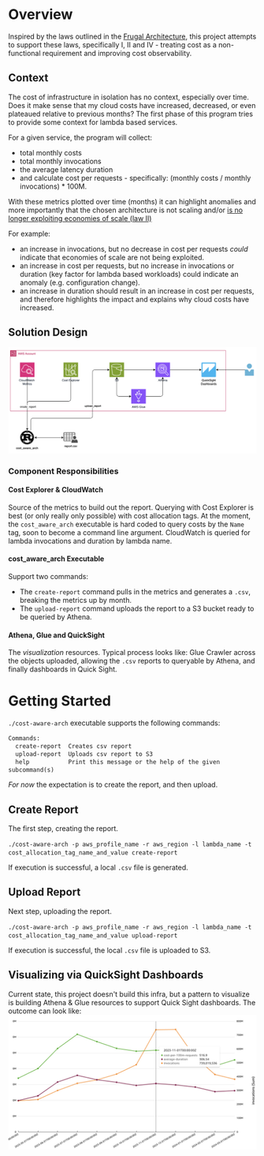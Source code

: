 # Overview
Inspired by the laws outlined in the [Frugal Architecture](https://thefrugalarchitect.com/laws/make-cost-a-non-functional-requirement.html), this project attempts to support these laws, specifically I, II and IV - treating cost as a non-functional requirement and improving cost observability. 

## Context
The cost of infrastructure in isolation has no context, especially over time. Does it make sense that my cloud costs have increased, decreased, or even plateaued relative to previous months? The first phase of this program tries to provide some context for lambda based services. 

For a given service, the program will collect:
- total monthly costs
- total monthly invocations
- the average latency duration
- and calculate cost per requests - specifically: (monthly costs / monthly invocations) * 100M.

With these metrics plotted over time (months) it can highlight anomalies and more importantly that the chosen architecture is not scaling and/or [is no longer exploiting economies of scale (law II)](https://thefrugalarchitect.com/laws/systems-that-last-align-cost-to-business.html) 

For example:
- an increase in invocations, but no decrease in cost per requests *could* indicate that economies of scale are not being exploited.
- an increase in cost per requests, but no increase in invocations or duration (key factor for lambda based workloads) could indicate an anomaly (e.g. configuration change).
- an increase in duration should result in an increase in cost per requests, and therefore highlights the impact and explains why cloud costs have increased.

## Solution Design
![caa design](./supporting_docs/caa-design.png)
### Component Responsibilities 
#### Cost Explorer & CloudWatch
Source of the metrics to build out the report. Querying with Cost Explorer is best (or only really only possible) with cost allocation tags. At the moment, the `cost_aware_arch` executable is hard coded to query costs by the `Name` tag, soon to become a command line argument. CloudWatch is queried for lambda invocations and duration by lambda name.

#### cost_aware_arch Executable
Support two commands:
- The `create-report` command pulls in the metrics and generates a `.csv`, breaking the metrics up by month.
- The `upload-report` command uploads the report to a S3 bucket ready to be queried by Athena.

#### Athena, Glue and QuickSight
The _visualization_ resources. Typical process looks like: Glue Crawler across the objects uploaded, allowing the `.csv` reports to queryable by Athena, and finally dashboards in Quick Sight.

# Getting Started

`./cost-aware-arch` executable supports the following commands:

```
Commands:
  create-report  Creates csv report
  upload-report  Uploads csv report to S3
  help           Print this message or the help of the given subcommand(s)
```

_For now_ the expectation is to create the report, and then upload.

## Create Report
The first step, creating the report. 

`./cost-aware-arch -p aws_profile_name -r aws_region -l lambda_name -t cost_allocation_tag_name_and_value create-report`

If execution is successful, a local `.csv` file is generated.

## Upload Report
Next step, uploading the report. 

`./cost-aware-arch -p aws_profile_name -r aws_region -l lambda_name -t cost_allocation_tag_name_and_value upload-report`

If execution is successful, the local `.csv` file is uploaded to S3.

## Visualizing via QuickSight Dashboards
Current state, this project doesn't build this infra, but a pattern to visualize is building Athena & Glue resources to support Quick Sight dashboards. The outcome can look like:
![qs example](./supporting_docs/quick-sight-example.png)
